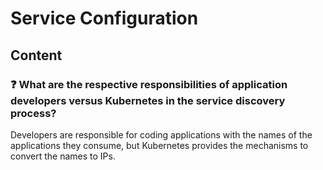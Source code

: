 # Service Configuration

## Content

### ❓ What are the respective responsibilities of application developers versus Kubernetes in the service discovery process?
Developers are responsible for coding applications with the names of the applications they consume, but Kubernetes provides the mechanisms to convert the names to IPs.

